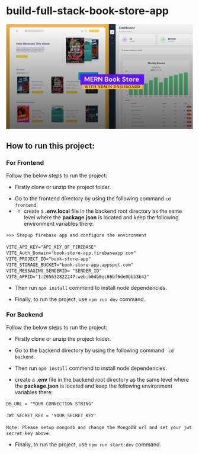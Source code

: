 # build-full-stack-book-store-app
![full-stack-book-store-project](/frontend/src/assets/github-cover.png)

## How to run this project:

### For Frontend 
Follow the below steps to run the project: 
- Firstly clone or unzip the project folder.
* Go to the frontend directory by using the following command ``` cd frontend ```.
* * create a **.env.local** file in the backend root directory as the same level where the **package.json** is located and keep the following environment variables there:
```
>>> Stepup firebase app and configure the environment

VITE_API_KEY="API_KEY_OF_FIREBASE"
VITE_Auth_Domain="book-store-app.firebaseapp.com"
VITE_PROJECT_ID="book-store-app"
VITE_STORAGE_BUCKET="book-store-app.appspot.com"
VITE_MESSAGING_SENDERID= "SENDER_ID"
VITE_APPID="1:205632822247:web:b0db0ec66bf6de0bbb3b42"
```
+ Then run `` npm install `` commend to install node dependencies.
- Finally, to run the project, use ``npm run dev`` command.


### For Backend
Follow the below steps to run the project: 
- Firstly clone or unzip the project folder.
* Go to the backend directory by using the following command ``` cd backend```.
+ Then run `` npm install `` commend to install node dependencies.
* create a **.env** file in the backend root directory as the same level where the **package.json** is located and keep the following environment variables there: 
```
DB_URL = "YOUR CONNECTION STRING"

JWT_SECRET_KEY = 'YOUR_SECRET_KEY'

Note: Please setup mongodb and change the MongoDB url and set your jwt secret key above.
```

- Finally, to run the project, use ``npm run start:dev`` command.
